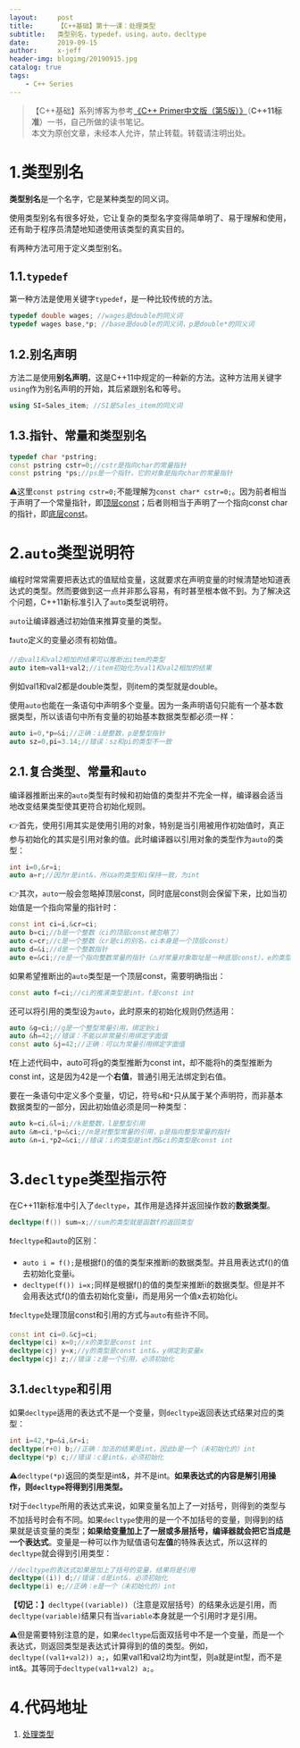 ```yaml
---
layout:     post
title:      【C++基础】第十一课：处理类型
subtitle:   类型别名，typedef，using，auto，decltype
date:       2019-09-15
author:     x-jeff
header-img: blogimg/20190915.jpg
catalog: true
tags:
    - C++ Series
---
```

>【C++基础】系列博客为参考[《C++ Primer中文版（第5版）》](https://www.phei.com.cn/module/goods/wssd_content.jsp?bookid=37655)（**C++11标准**）一书，自己所做的读书笔记。  
>本文为原创文章，未经本人允许，禁止转载。转载请注明出处。

# 1.类型别名

**类型别名**是一个名字，它是某种类型的同义词。

使用类型别名有很多好处，它让复杂的类型名字变得简单明了、易于理解和使用，还有助于程序员清楚地知道使用该类型的真实目的。

有两种方法可用于定义类型别名。

## 1.1.`typedef`

第一种方法是使用关键字`typedef`，是一种比较传统的方法。

```c++
typedef double wages; //wages是double的同义词
typedef wages base,*p; //base是double的同义词，p是double*的同义词
```

## 1.2.别名声明

方法二是使用**别名声明**，这是C++11中规定的一种新的方法。这种方法用关键字`using`作为别名声明的开始，其后紧跟别名和等号。

```c++
using SI=Sales_item; //SI是Sales_item的同义词
```

## 1.3.指针、常量和类型别名

```c++
typedef char *pstring;
const pstring cstr=0;//cstr是指向char的常量指针
const pstring *ps;//ps是一个指针，它的对象是指向char的常量指针
```

⚠️这里`const pstring cstr=0;`不能理解为`const char* cstr=0;`。因为前者相当于声明了一个常量指针，即[顶层const](http://shichaoxin.com/2019/08/17/C++基础-第十课-const限定符/)；后者则相当于声明了一个指向const char的指针，即[底层const](http://shichaoxin.com/2019/08/17/C++基础-第十课-const限定符/)。

# 2.`auto`类型说明符

编程时常常需要把表达式的值赋给变量，这就要求在声明变量的时候清楚地知道表达式的类型。然而要做到这一点并非那么容易，有时甚至根本做不到。为了解决这个问题，C++11新标准引入了`auto`类型说明符。

`auto`让编译器通过初始值来推算变量的类型。

❗️`auto`定义的变量必须有初始值。

```c++
//由val1和val2相加的结果可以推断出item的类型
auto item=val1+val2;//item初始化为val1和val2相加的结果
```

例如val1和val2都是double类型，则item的类型就是double。

使用`auto`也能在一条语句中声明多个变量。因为一条声明语句只能有一个基本数据类型，所以该语句中所有变量的初始基本数据类型都必须一样：

```c++
auto i=0,*p=&i;//正确：i是整数，p是整型指针
auto sz=0,pi=3.14;//错误：sz和pi的类型不一致
```

## 2.1.复合类型、常量和`auto`

编译器推断出来的`auto`类型有时候和初始值的类型并不完全一样，编译器会适当地改变结果类型使其更符合初始化规则。

👉首先，使用引用其实是使用引用的对象，特别是当引用被用作初始值时，真正参与初始化的其实是引用对象的值。此时编译器以引用对象的类型作为`auto`的类型：

```c++
int i=0,&r=i;
auto a=r;//因为r是int&，所以a的类型和i保持一致，为int
```

👉其次，`auto`一般会忽略掉顶层const，同时底层const则会保留下来，比如当初始值是一个指向常量的指针时：

```c++
const int ci=i,&cr=ci;
auto b=ci;//b是一个整数（ci的顶层const被忽略了）
auto c=cr;//c是一个整数（cr是ci的别名，ci本身是一个顶层const）
auto d=&i;//d是一个整数指针
auto e=&ci;//e是一个指向整数常量的指针（⚠️对常量对象取址是一种底层const），e的类型为const int*，底层const被保留。
```

如果希望推断出的`auto`类型是一个顶层const，需要明确指出：

```c++
const auto f=ci;//ci的推演类型是int，f是const int
```

还可以将引用的类型设为`auto`，此时原来的初始化规则仍然适用：

```c++
auto &g=ci;//g是一个整型常量引用，绑定到ci
auto &h=42;//错误：不能以非常量引用绑定字面值
const auto &j=42;//正确：可以为常量引用绑定字面值
```

❗️在上述代码中，auto可将g的类型推断为const int，却不能将h的类型推断为const int，这是因为42是一个**右值**，普通引用无法绑定到右值。

要在一条语句中定义多个变量，切记，符号`&`和`*`只从属于某个声明符，而非基本数据类型的一部分，因此初始值必须是同一种类型：

```c++
auto k=ci,&l=i;//k是整数，l是整型引用
auto &m=ci,*p=&ci;//m是对整型常量的引用，p是指向整型常量的指针
auto &n=i,*p2=&ci;//错误：i的类型是int而&ci的类型是const int
```

# 3.`decltype`类型指示符

在C++11新标准中引入了`decltype`，其作用是选择并返回操作数的**数据类型**。

```c++
decltype(f()) sum=x;//sum的类型就是函数f的返回类型
```

❗️`decltype`和`auto`的区别：* `auto i = f();`是根据f()的值的类型来推断i的数据类型。并且用表达式f()的值去初始化变量i。* `decltype(f()) i=x;`同样是根据f()的值的类型来推断i的数据类型。但是并不会用表达式f()的值去初始化变量i，而是用另一个值x去初始化i。

❗️`decltype`处理顶层const和引用的方式与`auto`有些许不同。

```c++
const int ci=0.&cj=ci;
decltype(ci) x=0;//x的类型是const int
decltype(cj) y=x;//y的类型是const int&，y绑定到变量x
decltype(cj) z;//错误：z是一个引用，必须初始化
```

## 3.1.`decltype`和引用

如果`decltype`适用的表达式不是一个变量，则`decltype`返回表达式结果对应的类型：

```c++
int i=42,*p=&i,&r=i;
decltype(r+0) b;//正确：加法的结果是int，因此b是一个（未初始化的）int
decltype(*p) c;//错误：c是int&，必须初始化
```

⚠️`decltype(*p)`返回的类型是int&，并不是int。**如果表达式的内容是解引用操作，则`decltype`将得到引用类型。**

❗️对于`decltype`所用的表达式来说，如果变量名加上了一对括号，则得到的类型与不加括号时会有不同。如果`decltype`使用的是一个不加括号的变量，则得到的结果就是该变量的类型；**如果给变量加上了一层或多层括号，编译器就会把它当成是一个表达式**。变量是一种可以作为赋值语句**左值**的特殊表达式，所以这样的`decltype`就会得到引用类型：

```c++
//decltype的表达式如果是加上了括号的变量，结果将是引用
decltype((i)) d;//错误：d是int&，必须初始化
decltype(i) e;//正确：e是一个（未初始化的）int
```

**【切记：】**`decltype((variable))`（注意是双层括号）的结果永远是引用，而`decltype(variable)`结果只有当`variable`本身就是一个引用时才是引用。

⚠️但是需要特别注意的是，如果`decltype`后面双括号中不是一个变量，而是一个表达式，则返回类型是表达式计算得到的值的类型。例如，`decltype((val1+val2)) a;`，如果val1和val2均为int型，则a就是int型，而不是int&。其等同于`decltype(val1+val2) a;`。

# 4.代码地址

1. [处理类型](https://github.com/x-jeff/CPlusPlus_Code_Demo/tree/master/Demo11)